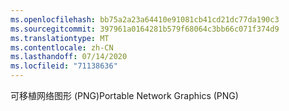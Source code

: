 ```yaml
---
ms.openlocfilehash: bb75a2a23a64410e91081cb41cd21dc77da190c3
ms.sourcegitcommit: 397961a0164281b579f68064c3bb66c071f374d9
ms.translationtype: MT
ms.contentlocale: zh-CN
ms.lasthandoff: 07/14/2020
ms.locfileid: "71138636"
---
```

<span data-ttu-id="227c3-101">可移植网络图形 (PNG)</span><span class="sxs-lookup"><span data-stu-id="227c3-101">Portable Network Graphics (PNG)</span></span>